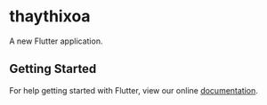 # thaythixoa

A new Flutter application.

## Getting Started

For help getting started with Flutter, view our online
[documentation](https://flutter.io/).
